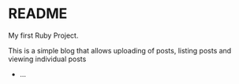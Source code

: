 # README

My first Ruby Project.

This is a simple blog that allows uploading of posts, listing posts and viewing individual posts

* ...
